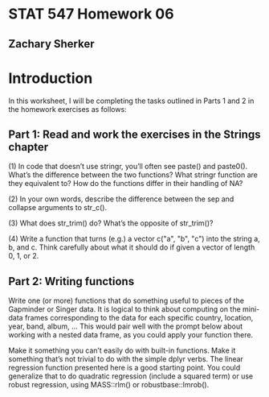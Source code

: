 # STAT 547 Homework 06
## Zachary Sherker

# Introduction

In this worksheet, I will be completing the tasks outlined in Parts 1 and 2 in the homework exercises as follows:

## Part 1: Read and work the exercises in the Strings chapter

(1) In code that doesn’t use stringr, you’ll often see paste() and paste0(). What’s the difference between the two functions? What stringr function are they equivalent to? How do the functions differ in their handling of NA?

(2) In your own words, describe the difference between the sep and collapse arguments to str_c().

(3) What does str_trim() do? What’s the opposite of str_trim()?

(4) Write a function that turns (e.g.) a vector c("a", "b", "c") into the string a, b, and c. Think carefully about what it should do if given a vector of length 0, 1, or 2.

## Part 2: Writing functions

  Write one (or more) functions that do something useful to pieces of the Gapminder or Singer data. It is logical to think about computing on the mini-data frames corresponding to the data for each specific country, location, year, band, album, … This would pair well with the prompt below about working with a nested data frame, as you could apply your function there.

  Make it something you can’t easily do with built-in functions. Make it something that’s not trivial to do with the simple dplyr verbs. The linear regression function presented here is a good starting point. You could generalize that to do quadratic regression (include a squared term) or use robust regression, using MASS::rlm() or robustbase::lmrob().
